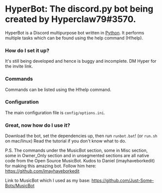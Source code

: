 # HyperBot: The discord.py bot being created by Hyperclaw79#3570. 

HyperBot is a Discord multipurpose bot written in [Python](https://www.python.org "Python homepage"). It performs multiple tasks which can be found using the help command (H!help).



### How do I set it up?
 
It's still being developed and hence is buggy and incomplete. DM Hyper for the invite link.



### Commands 

Commands can be listed using the H!help command.



### Configuration

 The main configuration file is `config/options.ini`.



### Great, now how do I use it? 
Download the bot, set the dependencies up, then run `runbot.bat`! (or `run.sh` on mac/linux)  Read the tutorial if you don't know what to do.


P.S. The commands under the MusicBot section, some in Misc section, some in Owner_Only section and in unsegmented sections are all native code from the Open Source MusicBot. Kudos to Daniel (imayhaveborkedit) for making this amazing bot.
Follow him here: https://github.com/imayhaveborkedit 

Link to MusicBot which I used as my base:
https://github.com/Just-Some-Bots/MusicBot
